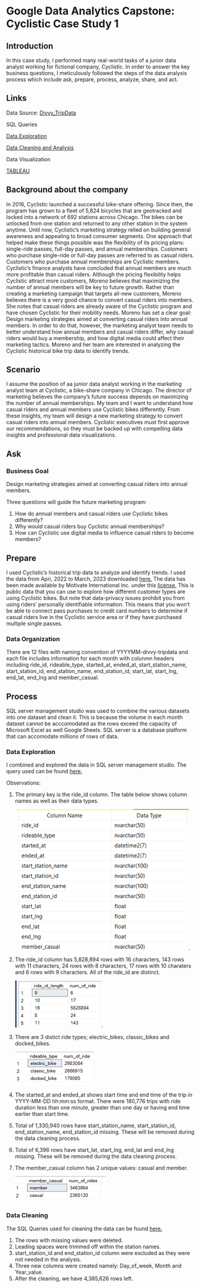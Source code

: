 # Google Data Analytics Capstone: Cyclistic Case Study 1

## Introduction

In this case study, I performed many real-world tasks of a junior data analyst working for fictional company, Cyclistic. In order to answer the key business questions, I meticulously followed the steps of the data analysis process which include ask, prepare, process, analyze, share, and act.

## Links
Data Source: <a href="https://divvy-tripdata.s3.amazonaws.com/index.html">Divvy_TripData</a>

SQL Queries

<a href="https://github.com/GloriaOlaleye/gloriaolaleye.github.io/blob/main/Cyclistic%20%20tripdata%20exploration.sql">Data Exploration</a>

<a href="https://github.com/GloriaOlaleye/gloriaolaleye.github.io/blob/main/Cyclistic%20tripdata%20Cleaning.sql">Data Cleaning and Analysis</a>

 Data Visualization

<a href="https://public.tableau.com/app/profile/gloria.olaleye/viz/CyclisticTripdataDashboard/RideType">TABLEAU</a>

## Background about the company

In 2016, Cyclistic launched a successful bike-share offering. Since then, the program has grown to a fleet of 5,824 bicycles that are geotracked and locked into a network of 692 stations across Chicago. The bikes can be unlocked from one station and returned to any other station in the system anytime.
Until now, Cyclistic’s marketing strategy relied on building general awareness and appealing to broad consumer segments. One approach that helped make these things possible was the flexibility of its pricing plans: single-ride passes, full-day passes, and annual memberships. Customers who purchase single-ride or full-day passes are referred to as casual riders. Customers who purchase annual memberships are Cyclistic members.
Cyclistic’s finance analysts have concluded that annual members are much more profitable than casual riders. Although the pricing flexibility helps Cyclistic attract more customers, Moreno believes that maximizing the number of annual members will be key to future growth. Rather than creating a marketing campaign that targets all-new customers, Moreno believes there is a very good chance to convert casual riders into members. She notes that casual riders are already aware of the Cyclistic program and have chosen Cyclistic for their mobility needs.
Moreno has set a clear goal: Design marketing strategies aimed at converting casual riders into annual members. In order to do that, however, the marketing analyst team needs to better understand how annual members and casual riders differ, why casual riders would buy a membership, and how digital media could affect their marketing tactics. Moreno and her team are interested in analyzing the Cyclistic historical bike trip data to identify trends.

## Scenario

I assume the position of aa junior data analyst working in the marketing analyst team at Cyclistic, a bike-share company in Chicago. The director of marketing believes the company’s future success depends on maximizing the number of annual memberships. My team and I want to understand how casual riders and annual members use Cyclistic bikes differently. From these insights, my team will design a new marketing strategy to convert casual riders into annual members. Cyclistic executives must first approve our recommendations, so they must be backed up with compelling data insights and professional data visualizations.

## Ask

### Business Goal

Design marketing strategies aimed at converting casual riders into annual members.

Three questions will guide the future marketing program:

1. How do annual members and casual riders use Cyclistic bikes differently?
2. Why would casual riders buy Cyclistic annual memberships?
3. How can Cyclistic use digital media to influence casual riders to become members?

## Prepare

I used Cyclistic’s historical trip data to analyze and identify trends. I used the data from Apri, 2022 to March, 2023 downloaded <a href="https://divvy-tripdata.s3.amazonaws.com/index.html">here.</a> The data has been made available by Motivate International Inc. under this <a href="https://ride.divvybikes.com/data-license-agreement">license.</a> This is public data that you can use to explore how different customer types are using Cyclistic bikes. But note that data-privacy issues prohibit you from using riders’ personally identifiable information. This means that you won’t be able to connect pass purchases to credit card numbers to determine if casual riders live in the Cyclistic service area or if they have purchased multiple single passes.

### Data Organization
There are 12 files with naming convention of YYYYMM-divvy-tripdata and each file includes information for each month with colunmn headers including ride_id, rideable_type, started_at, ended_at, start_station_name, start_station_id, end_station_name, end_station_id, start_lat, start_lng, end_lat, end_lng and member_casual.

## Process

SQL server management studio was used to combine the various datasets into one dataset and clean it. This is because the volume in each month dataset cannot be acccomodated as the rows exceed the capacity of Microsoft Excel as well Google Sheets. SQL server is a database platform that can accomodate millions of rows of data.

### Data Exploration

I combined and explored the data in SQL server management studio. The query used can be found 
<a href="https://github.com/GloriaOlaleye/gloriaolaleye.github.io/blob/main/Cyclistic%20%20tripdata%20exploration.sql">here.</a>

Observations:

1. The primary key is the ride_id column. The table below shows column names as well as their data types.

    ![image](datatype.png).
   
3. The ride_id column has 5,828,894 rows with 16 characters, 143 rows with 11 characters, 24 rows with 8 characters, 17 rows with 10 charaters and 6 rows with 9 characters. All of the ride_id are distinct.

    ![image](1.png).

4. There are 3 distict ride types; electric_bikes, classic_bikes and docked_bikes.
 
    ![image](2.png)

 5. The started_at and ended_at shows start time and end time of the trip in YYYY-MM-DD hh:mm:ss format. There were 180,776 trips with ride duration less than one minute, greater than one day or having end time earlier than start time.

7. Total of 1,330,940 rows have start_station_name, start_station_id, end_station_name, end_station_id missing. These will be removed during the data cleaning process.
  
8. Total of 6,396 rows have start_lat, start_lng, end_lat and end_lng  missing. These will be removed during the data cleaning process.

9. The member_casual column has 2 unique values: casual and member.

    ![image](3.png)

### Data Cleaning

The SQL Queries used for cleaning the data can be found <a href="https://github.com/GloriaOlaleye/gloriaolaleye.github.io/blob/main/Cyclistic%20tripdata%20Cleaning.sql">here.</a>

1. The rows with missing values were deleted.
2. Leading spaces were trimmed off within the station names.
3. start_station_id and end_station_id column were excluded as they were not needed in the analysis.
4. Three new columns were created namely: Day_of_week, Month and Year_value.
5. After the cleaning, we have 4,385,626 rows left.
